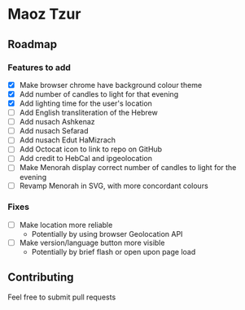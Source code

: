 # Maoz Tzur

## Roadmap

### Features to add

- [x] Make browser chrome have background colour theme
- [x] Add number of candles to light for that evening
- [x] Add lighting time for the user's location
- [ ] Add English transliteration of the Hebrew
- [ ] Add nusach Ashkenaz
- [ ] Add nusach Sefarad
- [ ] Add nusach Edut HaMizrach
- [ ] Add Octocat icon to link to repo on GitHub
- [ ] Add credit to HebCal and ipgeolocation
- [ ] Make Menorah display correct number of candles to light for the evening
- [ ] Revamp Menorah in SVG, with more concordant colours

### Fixes

- [ ] Make location more reliable
    - Potentially by using browser Geolocation API
- [ ] Make version/language button more visible
    - Potentially by brief flash or open upon page load

## Contributing

Feel free to submit pull requests
